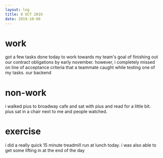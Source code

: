 ```yaml
---
layout: log
title: 8 OCT 2019
date: 2019-10-08
---
```


# work

got a few tasks done today to work towards my team's goal of finishing out our
contract obligations by early november. however, i completely missed on line of
acceptance criteria that a teammate caught while testing one of my tasks. our
backend 

# non-work

i walked pius to broadway cafe and sat with pius and read for a little bit. pius
sat in a chair next to me and people watched.

# exercise

i did a really quick 15 minute treadmill run at lunch today. i was also able to
get some lifting in at the end of the day
